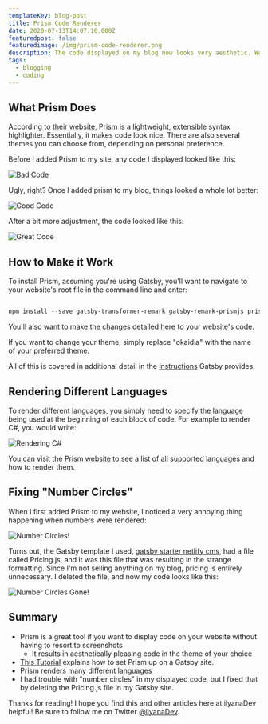 ```yaml
---
templateKey: blog-post
title: Prism Code Renderer
date: 2020-07-13T14:07:10.000Z
featuredpost: false
featuredimage: /img/prism-code-renderer.png
description: The code displayed on my blog now looks very aesthetic. Wondering why? I installed the Prism code renderer.
tags:
  - blogging
  - coding
---
```


What Prism Does
--

According to [their website](https://prismjs.com/), Prism is a lightweight, extensible syntax highlighter. Essentially, it makes code look nice. There are also several themes you can choose from, depending on personal preference.

Before I added Prism to my site, any code I displayed looked like this:

![Bad Code](/img/pre-prism-code.png "Bad Code")

Ugly, right? Once I added prism to my blog, things looked a whole lot better:

![Good Code](/img/post-prism-code.png "Good Code")

After a bit more adjustment, the code looked like this:

![Great Code](/img/good-post-prism-code.png "Great Code")

How to Make it Work
--

To install Prism, assuming you're using Gatsby, you'll want to navigate to your website's root file in the command line and enter:

``` powershell

npm install --save gatsby-transformer-remark gatsby-remark-prismjs prismjs

```

You'll also want to make the changes detailed [here](https://github.com/ilyanaDev/ilyanaDevBlog/commit/5d9bf7b96bf7de5d952ba3f2094e86270ea8789d) to your website's code.

If you want to change your theme, simply replace "okaidia" with the name of your preferred theme.

All of this is covered in additional detail in the [instructions](https://www.gatsbyjs.org/packages/gatsby-remark-prismjs/) Gatsby provides.

Rendering Different Languages
--

To render different languages, you simply need to specify the language being used at the beginning of each block of code. For example to render C#, you would write:

![Rendering C#](/img/rendering-csharp.png "Rendering C#")

You can visit the [Prism website](https://prismjs.com/#supported-languages) to see a list of all supported languages and how to render them.

Fixing "Number Circles"
--

When I first added Prism to my website, I noticed a very annoying thing happening when numbers were rendered:

![Number Circles!](/img/prism-number-circles.png "Number Circles!")

Turns out, the Gatsby template I used, [gatsby starter netlify cms](https://www.gatsbyjs.org/starters/netlify-templates/gatsby-starter-netlify-cms/), had a file called Pricing.js, and it was this file that was resulting in the strange formatting. Since I'm not selling anything on my blog, pricing is entirely unnecessary. I deleted the file, and now my code looks like this:

![Number Circles Gone!](/img/prism-number-circles-gone.png "Number Circles Gone!")

Summary
--

* Prism is a great tool if you want to display code on your website without having to resort to screenshots
  * It results in aesthetically pleasing code in the theme of your choice
* [This Tutorial](https://www.gatsbyjs.org/packages/gatsby-remark-prismjs/) explains how to set Prism up on a Gatsby site.
* Prism renders many different languages
* I had trouble with "number circles" in my displayed code, but I fixed that by deleting the Pricing.js file in my Gatsby site.

Thanks for reading! I hope you find this and other articles here at ilyanaDev helpful! Be sure to follow me on Twitter [@ilyanaDev](https://twitter.com/ilyanaDev).
